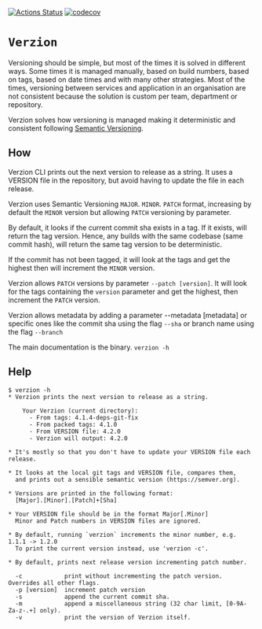 [![Actions Status](https://github.com/jsalinaspolo/verzion/workflows/Test/badge.svg)](https://github.com/jsalinaspolo/verzion/actions)
[![codecov](https://codecov.io/gh/jsalinaspolo/verzion/branch/main/graph/badge.svg)](https://codecov.io/gh/jsalinaspolo/verzion)

# `Verzion`

Versioning should be simple, but most of the times it is solved in different ways. Some times it is managed  manually, based on build numbers, based on tags, based on date times and with many other strategies. 
Most of the times, versioning between services and application in an organisation are not consistent because the solution is custom per team, department or repository.

Verzion solves how versioning is managed making it deterministic and consistent following [Semantic Versioning](https://semver.org).

## How

Verzion CLI prints out the next version to release as a string. It uses a VERSION file in the repository, but avoid having to update the file in each release. 

Verzion uses Semantic Versioning `MAJOR`. `MINOR`. `PATCH` format, increasing by default the `MINOR` version but allowing `PATCH` versioning by parameter.

By default, it looks if the current commit sha exists in a tag. If it exists, will return the tag version. Hence, any builds with the same codebase (same commit hash), will return the same tag version to be deterministic.

If the commit has not been tagged, it will look at the tags and get the highest then will increment the `MINOR` version.

Verzion allows `PATCH` versions by parameter `--patch [version]`. It will look for the tags containing the `version` parameter and get the highest, then increment the `PATCH` version.

Verzion allows metadata by adding a parameter --metadata [metadata] or specific ones 
like the commit sha using the flag `--sha` or branch name using the flag `--branch`

The main documentation is the binary. `verzion -h`

## Help
```
$ verzion -h
* Verzion prints the next version to release as a string.

    Your Verzion (current directory):
      - From tags: 4.1.4-deps-git-fix
      - From packed tags: 4.1.0
      - From VERSION file: 4.2.0
      - Verzion will output: 4.2.0

* It's mostly so that you don't have to update your VERSION file each release.

* It looks at the local git tags and VERSION file, compares them,
  and prints out a sensible semantic version (https://semver.org).

* Versions are printed in the following format:
  [Major].[Minor].[Patch]+[Sha]

* Your VERSION file should be in the format Major[.Minor]
  Minor and Patch numbers in VERSION files are ignored.

* By default, running `verzion` increments the minor number, e.g. 1.1.1 -> 1.2.0
  To print the current version instead, use 'verzion -c'.

* By default, prints next release version incrementing patch number.

  -c	        print without incrementing the patch version. Overrides all other flags.
  -p [version]  increment patch version
  -s            append the current commit sha.
  -m            append a miscellaneous string (32 char limit, [0-9A-Za-z-.+] only).
  -v	        print the version of Verzion itself.
```
